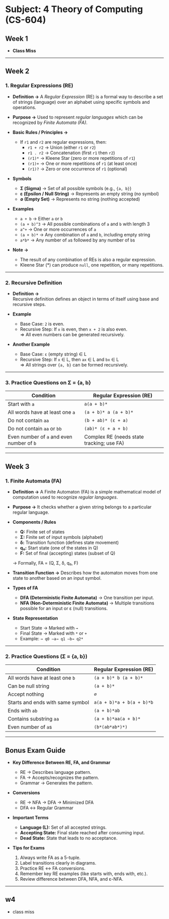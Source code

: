 # Subject: 4 Theory of Computing (CS-604)

## Week 1

- **Class Miss**

---

## Week 2

### 1. Regular Expressions (RE)

- **Definition →**
  A _Regular Expression_ (RE) is a formal way to describe a set of strings (language) over an alphabet using specific symbols and operations.

- **Purpose →**
  Used to represent _regular languages_ which can be recognized by _Finite Automata (FA)_.

- **Basic Rules / Principles →**

  - If `r1` and `r2` are regular expressions, then:
    - `r1 + r2` → Union (either `r1` or `r2`)
    - `r1 . r2` → Concatenation (first `r1` then `r2`)
    - `(r1)*` → Kleene Star (zero or more repetitions of `r1`)
    - `(r1)+` → One or more repetitions of `r1` (at least once)
    - `(r1)?` → Zero or one occurrence of `r1` (optional)

- **Symbols**

  - **Σ (Sigma)** → Set of all possible symbols (e.g., `{a, b}`)
  - **ε (Epsilon / Null String)** → Represents an empty string (no symbol)
  - **∅ (Empty Set)** → Represents no string (nothing accepted)

- **Examples**

  - `a + b` → Either `a` or `b`
  - `(a + b)^3` → All possible combinations of `a` and `b` with length 3
  - `a^+` → One or more occurrences of `a`
  - `(a + b)*` → Any combination of `a` and `b`, including empty string
  - `a*b*` → Any number of `a`s followed by any number of `b`s

- **Note →**
  - The result of any combination of REs is also a regular expression.
  - Kleene Star (\*) can produce `null`, one repetition, or many repetitions.

---

### 2. Recursive Definition

- **Definition →**  
  Recursive definition defines an object in terms of itself using base and recursive steps.

- **Example**

  - Base Case: `2` is even.
  - Recursive Step: If `x` is even, then `x + 2` is also even.  
    ⇒ All even numbers can be generated recursively.

- **Another Example**
  - Base Case: `ε` (empty string) ∈ L
  - Recursive Step: If `x` ∈ L, then `ax` ∈ L and `bx` ∈ L  
    ⇒ All strings over `{a, b}` can be formed recursively.

---

### 3. Practice Questions on Σ = {a, b}

| **Condition**                             | **Regular Expression (RE)**               |
| ----------------------------------------- | ----------------------------------------- |
| Start with `a`                            | `a(a + b)*`                               |
| All words have at least one `a`           | `(a + b)* a (a + b)*`                     |
| Do not contain `aa`                       | `(b + ab)* (ε + a)`                       |
| Do not contain `aa` or `bb`               | `(ab)* (ε + a + b)`                       |
| Even number of `a` and even number of `b` | Complex RE (needs state tracking; use FA) |

---

## Week 3

### 1. Finite Automata (FA)

- **Definition →**
  A Finite Automaton (FA) is a simple mathematical model of computation used to recognize _regular languages_.

- **Purpose →**
  It checks whether a given string belongs to a particular regular language.

- **Components / Rules**

  - **Q:** Finite set of states
  - **Σ:** Finite set of input symbols (alphabet)
  - **δ:** Transition function (defines state movement)
  - **q₀:** Start state (one of the states in Q)
  - **F:** Set of final (accepting) states (subset of Q)

  → Formally, FA = (Q, Σ, δ, q₀, F)

- **Transition Function →**
  Describes how the automaton moves from one state to another based on an input symbol.

- **Types of FA**

  - **DFA (Deterministic Finite Automata)** → One transition per input.
  - **NFA (Non-Deterministic Finite Automata)** → Multiple transitions possible for an input or ε (null) transitions.

- **State Representation**
  - Start State → Marked with `→`
  - Final State → Marked with `*` or `+`
  - Example: `→ q0 —a→ q1 —b→ q2*`

---

### 2. Practice Questions (Σ = {a, b})

| **Condition**                    | **Regular Expression (RE)** |
| -------------------------------- | --------------------------- |
| All words have at least one `b`  | `(a + b)* b (a + b)*`       |
| Can be null string               | `(a + b)*`                  |
| Accept nothing                   | `∅`                         |
| Starts and ends with same symbol | `a(a + b)*a + b(a + b)*b`   |
| Ends with `ab`                   | `(a + b)*ab`                |
| Contains substring `aa`          | `(a + b)*aa(a + b)*`        |
| Even number of `a`s              | `(b*(ab*ab*)*)`             |

---

## **Bonus Exam Guide**

- **Key Difference Between RE, FA, and Grammar**

  - RE → Describes language pattern.
  - FA → Accepts/recognizes the pattern.
  - Grammar → Generates the pattern.

- **Conversions**

  - RE → NFA → DFA → Minimized DFA
  - DFA ↔ Regular Grammar

- **Important Terms**

  - **Language (L):** Set of all accepted strings.
  - **Accepting State:** Final state reached after consuming input.
  - **Dead State:** State that leads to no acceptance.

- **Tips for Exams**
  1. Always write FA as a 5-tuple.
  2. Label transitions clearly in diagrams.
  3. Practice RE ↔ FA conversions.
  4. Remember key RE examples (like starts with, ends with, etc.).
  5. Review difference between DFA, NFA, and ε-NFA.

---

## w4

- class miss
